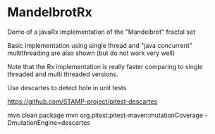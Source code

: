 # MandelbrotRx

Demo of a javaRx implementation of the "Mandelbrot" fractal set

Basic implementation using single thread and "java concurrent" multithreading are also shown (but do not work very well)

Note that the Rx implementation is really faster comparing to single threaded and multi threaded versions.

Use descartes to detect hole in unit tests

https://github.com/STAMP-project/pitest-descartes

mvn clean package
mvn org.pitest:pitest-maven:mutationCoverage -DmutationEngine=descartes
